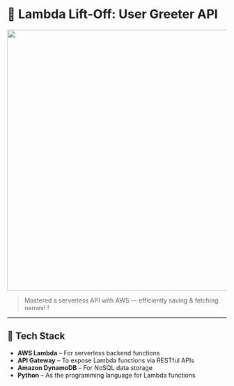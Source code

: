 # 🚀 Lambda Lift-Off: User Greeter API

<p float="left">
  <img src="assets/carousel/f1cd4cae-ecd5-4bcf-95d7-a53e08b64dc2.png" width="600"/>
</p>

> Mastered a serverless API with AWS — efficiently saving & fetching names!
!

---

## 🔧 Tech Stack

- **AWS Lambda** – For serverless backend functions  
- **API Gateway** – To expose Lambda functions via RESTful APIs  
- **Amazon DynamoDB** – For NoSQL data storage  
- **Python** – As the programming language for Lambda functions
